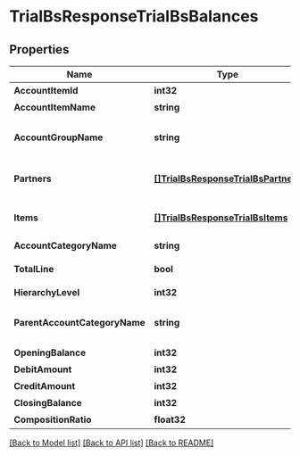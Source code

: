 # TrialBsResponseTrialBsBalances

## Properties

Name | Type | Description | Notes
------------ | ------------- | ------------- | -------------
**AccountItemId** | **int32** | 勘定科目ID(勘定科目の時のみ含まれる) | [optional] 
**AccountItemName** | **string** | 勘定科目名(勘定科目の時のみ含まれる) | [optional] 
**AccountGroupName** | **string** | 決算書表示名(account_item_display_type:group指定時に決算書表示名の時のみ含まれる) | [optional] 
**Partners** | [**[]TrialBsResponseTrialBsPartners**](trialBsResponse_trial_bs_partners.md) | breakdown_display_type:partner, account_item_display_type:account_item指定時のみ含まれる | [optional] 
**Items** | [**[]TrialBsResponseTrialBsItems**](trialBsResponse_trial_bs_items.md) | breakdown_display_type:item, account_item_display_type:account_item指定時のみ含まれる | [optional] 
**AccountCategoryName** | **string** | 勘定科目カテゴリー名 | [optional] 
**TotalLine** | **bool** | 合計行(勘定科目カテゴリーの時のみ含まれる) | [optional] 
**HierarchyLevel** | **int32** | 階層レベル | [optional] 
**ParentAccountCategoryName** | **string** | 上位勘定科目カテゴリー名(勘定科目カテゴリーの時のみ、上層が存在する場合含まれる) | [optional] 
**OpeningBalance** | **int32** | 期首残高 | [optional] 
**DebitAmount** | **int32** | 借方金額 | [optional] 
**CreditAmount** | **int32** | 貸方金額 | [optional] 
**ClosingBalance** | **int32** | 期末残高 | [optional] 
**CompositionRatio** | **float32** | 構成比 | [optional] 

[[Back to Model list]](../README.md#documentation-for-models) [[Back to API list]](../README.md#documentation-for-api-endpoints) [[Back to README]](../README.md)


